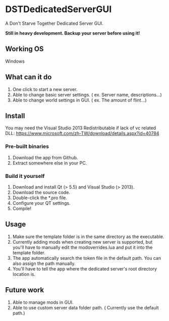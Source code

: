 # DSTDedicatedServerGUI
A Don't Starve Together Dedicated Server GUI.

**Still in heavy development. Backup your server before using it!**

## Working OS

Windows

## What can it do

1. One click to start a new server.
2. Able to change basic server settings. ( ex. Server name, descriptions...)
3. Able to change world settings in GUI. ( ex. The amount of flint...)

## Install

You may need the Visual Studio 2013 Redistributable if lack of vc related DLL: https://www.microsoft.com/zh-TW/download/details.aspx?id=40784

### Pre-built binaries

1. Download the app from Github.
2. Extract somewhere else in your PC.

### Build it yourself

1. Download and install Qt (> 5.5) and Visual Studio (> 2013).
2. Download the source code.
3. Double-click the *.pro file.
4. Configure your QT settings.
5. Compile!

## Usage

1. Make sure the template folder is in the same directory as the executable.
2. Currently adding mods when creating new server is supported, but you'll have to manually edit the modoverrides.lua and put it into the template folder.
3. The app automatically search the token file in the default path. You can also assign the path manually.
4. You'll have to tell the app where the dedicated server's root directory location is.

## Future work

1. Able to manage mods in GUI.
2. Able to use custom server data folder path. ( Currently use the default path.)
